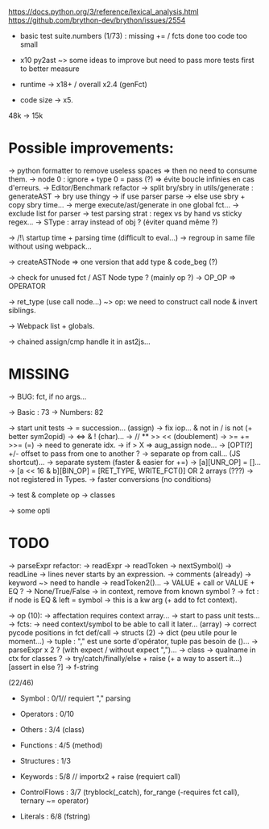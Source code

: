 https://docs.python.org/3/reference/lexical_analysis.html
https://github.com/brython-dev/brython/issues/2554

- basic test suite.numbers (1/73) : missing += / fcts done too
code too small

- x10 py2ast ~> some ideas to improve but need to pass more tests first to better measure
- runtime -> x18+ / overall x2.4 (genFct)
- code size -> x5.

48k -> 15k

Possible improvements:
=====================

-> python formatter to remove useless spaces
    => then no need to consume them.
-> node 0 : ignore + type 0 = pass (?) => évite boucle infinies en cas d'erreurs.
-> Editor/Benchmark refactor
    -> split bry/sbry in utils/generate : generateAST
        -> bry use thingy
        -> if use parser parse
        -> else use sbry + copy sbry time...
    -> merge execute/ast/generate in one global fct...
    -> exclude list for parser
-> test parsing strat : regex vs by hand vs sticky regex...
-> SType : array instead of obj ? (éviter quand même ?)

-> /!\ startup time + parsing time (difficult to eval...)
-> regroup in same file without using webpack...

-> createASTNode => one version that add type & code_beg (?)

-> check for unused fct / AST Node type ? (mainly op ?)
-> OP_OP => OPERATOR

-> ret_type (use call node...) ~> op: we need to construct call node & invert siblings.

-> Webpack list + globals.

-> chained assign/cmp handle it in ast2js...

MISSING
=======

-> BUG: fct, if no args...

-> Basic  : 73
-> Numbers: 82

-> start unit tests
    -> = succession... (assign)
    -> fix iop... & not in / is not (+ better sym2opid)
        -> <=> & ! (char)...
        -> // ** >> << (doublement)
        -> >= += >>=   (=)
            -> need to generate idx.
            -> if > X => aug_assign node...
            -> [OPTI?] +/- offset to pass from one to another ?
    -> separate op from call... (JS shortcut)...
        -> separate system (faster & easier for +=)
            -> [a][UNR_OP]           = []...
            -> [a << 16 & b][BIN_OP] = [RET_TYPE, WRITE_FCT()] OR 2 arrays (???)
                -> not registered in Types.
                -> faster conversions (no conditions)

-> test & complete op
-> classes

-> some opti

TODO
====

-> parseExpr refactor:
    -> readExpr
        -> readToken
            -> nextSymbol()
    -> readLine -> lines never starts by an expression.
        -> comments (already)
        -> keyword ~> need to handle
            -> readToken2()...
        -> VALUE + call or VALUE + EQ ?
    -> None/True/False -> in context, remove from known symbol ?
    -> fct : if node is EQ & left = symbol -> this is a kw arg (+ add to fct context).

-> op (10):
-> affectation requires context array...
-> start to pass unit tests...
-> fcts:
    -> need context/symbol to be able to call it later... (array)
    -> correct pycode positions in fct def/call
-> structs (2)
    -> dict (peu utile pour le moment...)
    -> tuple : "," est une sorte d'opérator, tuple pas besoin de ()...
        -> parseExpr x 2 ? (with expect / without expect ",")...
-> class
    -> qualname in ctx for classes ?
-> try/catch/finally/else + raise (+ a way to assert it...) [assert in else ?]
-> f-string

(22/46)
- Symbol       : 0/1// requiert "," parsing
- Operators    : 0/10

- Others       : 3/4 (class)
- Functions    : 4/5 (method)

- Structures   : 1/3

- Keywords     : 5/8  // importx2 + raise (requiert call)
- ControlFlows : 3/7 (tryblock(_catch), for_range (-requires fct call), ternary ~= operator)

- Literals     : 6/8 (fstring)